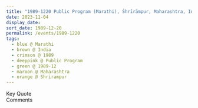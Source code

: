 ```yaml
---
title: "1989-1220 Public Program (Marathi), Śhrīrāmpur, Maharashtra, India"
date: 2023-11-04
display_date: 
sort_date: 1989-12-20
permalink: /events/1989-1220
tags:
  - blue @ Marathi
  - brown @ India
  - crimson @ 1989
  - deeppink @ Public Program
  - green @ 1989-12
  - maroon @ Maharashtra
  - orange @ Shrirampur
---
```


<wave-list>
  <list-title color="green" width="75">Key Quote</list-title>
  <list-item color="BlanchedAlmond"  width="200"></list-item>
  <list-item color="Lavender"></list-item>
  <list-item color="BlanchedAlmond"></list-item>
</wave-list>

<br>

<wave-list>
  <list-title color="green" width="75">Comments</list-title>
  <list-item color="BlanchedAlmond"  width="200"></list-item>
  <list-item color="Lavender"></list-item>
  <list-item color="BlanchedAlmond"></list-item>
</wave-list>